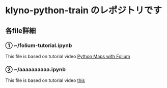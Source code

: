 # klyno-python-train のレポジトリです

## 各file詳細

### **① ~/folium-tutorial.ipynb**

This file is based on tutorial video [Python Maps with Folium](https://www.youtube.com/watch?v=t9Ed5QyO7qY)

### **② ~/aaaaaaaaaa.ipynb**

This file is based on tutorial video [this]()
